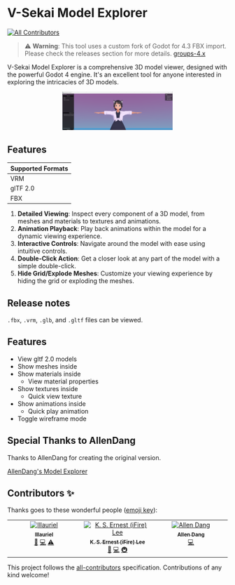 # V-Sekai Model Explorer

<!-- ALL-CONTRIBUTORS-BADGE:START - Do not remove or modify this section -->

[![All Contributors](https://img.shields.io/badge/all_contributors-3-orange.svg?style=flat-square)](#contributors-)

<!-- ALL-CONTRIBUTORS-BADGE:END -->

> :warning: **Warning**: This tool uses a custom fork of Godot for 4.3 FBX import. Please check the releases section for more details. [groups-4.x](https://github.com/V-Sekai/godot)

V-Sekai Model Explorer is a comprehensive 3D model viewer, designed with the powerful Godot 4 engine. It's an excellent tool for anyone interested in exploring the intricacies of 3D models.

<div style="width: 50%; margin: auto; overflow: hidden;">
	<img src=".github/Screenshot 2023-09-21 105018.png" alt="Model Explorer Image">
</div>

## Features

| Supported Formats |
| ----------------- |
| VRM               |
| glTF 2.0          |
| FBX               |

1. **Detailed Viewing**: Inspect every component of a 3D model, from meshes and materials to textures and animations.
2. **Animation Playback**: Play back animations within the model for a dynamic viewing experience.
3. **Interactive Controls**: Navigate around the model with ease using intuitive controls.
4. **Double-Click Action**: Get a closer look at any part of the model with a simple double-click.
5. **Hide Grid/Explode Meshes**: Customize your viewing experience by hiding the grid or exploding the meshes.

## Release notes

`.fbx`, `.vrm`, `.glb`, and `.gltf` files can be viewed.

## Features

- View gltf 2.0 models
- Show meshes inside
- Show materials inside
  - View material properties
- Show textures inside
  - Quick view texture
- Show animations inside
  - Quick play animation
- Toggle wireframe mode

## Special Thanks to AllenDang

Thanks to AllenDang for creating the original version.

[AllenDang's Model Explorer](https://github.com/AllenDang/model_explorer_godot4)

## Contributors ✨

Thanks goes to these wonderful people ([emoji key](https://allcontributors.org/docs/en/emoji-key)):

<!-- ALL-CONTRIBUTORS-LIST:START - Do not remove or modify this section -->
<!-- prettier-ignore-start -->
<!-- markdownlint-disable -->
<table>
  <tbody>
	<tr>
	  <td align="center" valign="top" width="14.28%"><a href="https://github.com/Illauriel"><img src="https://avatars.githubusercontent.com/u/10573379?v=4?s=100" width="100px;" alt="Illauriel"/><br /><sub><b>Illauriel</b></sub></a><br /><a href="#ideas-Illauriel" title="Ideas, Planning, & Feedback">🤔</a> <a href="https://github.com/V-Sekai/TOOL_model_explorer/commits?author=Illauriel" title="Code">💻</a> <a href="https://github.com/V-Sekai/TOOL_model_explorer/commits?author=Illauriel" title="Tests">⚠️</a></td>
	  <td align="center" valign="top" width="14.28%"><a href="https://chibifire.com"><img src="https://avatars.githubusercontent.com/u/32321?v=4?s=100" width="100px;" alt="K. S. Ernest (iFire) Lee"/><br /><sub><b>K. S. Ernest (iFire) Lee</b></sub></a><br /><a href="#ideas-fire" title="Ideas, Planning, & Feedback">🤔</a> <a href="https://github.com/V-Sekai/TOOL_model_explorer/commits?author=fire" title="Code">💻</a> <a href="#infra-fire" title="Infrastructure (Hosting, Build-Tools, etc)">🚇</a></td>
	  <td align="center" valign="top" width="14.28%"><a href="https://github.com/AllenDang"><img src="https://avatars.githubusercontent.com/u/18550?v=4?s=100" width="100px;" alt="Allen Dang"/><br /><sub><b>Allen Dang</b></sub></a><br /><a href="https://github.com/V-Sekai/TOOL_model_explorer/commits?author=AllenDang" title="Code">💻</a></td>
	</tr>
  </tbody>
</table>

<!-- markdownlint-restore -->
<!-- prettier-ignore-end -->

<!-- ALL-CONTRIBUTORS-LIST:END -->

This project follows the [all-contributors](https://github.com/all-contributors/all-contributors) specification. Contributions of any kind welcome!
